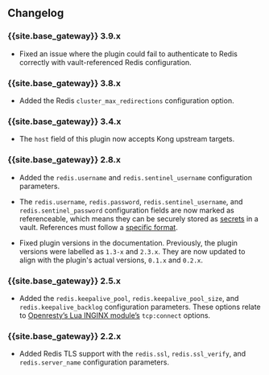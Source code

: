## Changelog

### {{site.base_gateway}} 3.9.x
* Fixed an issue where the plugin could fail to authenticate to Redis correctly with vault-referenced Redis configuration.

### {{site.base_gateway}} 3.8.x
* Added the Redis `cluster_max_redirections` configuration option.

### {{site.base_gateway}} 3.4.x
* The `host` field of this plugin now accepts Kong upstream targets.

### {{site.base_gateway}} 2.8.x

* Added the `redis.username` and `redis.sentinel_username` configuration parameters.

* The `redis.username`, `redis.password`, `redis.sentinel_username`, and `redis.sentinel_password`
configuration fields are now marked as referenceable, which means they can be securely stored as
[secrets](/gateway/latest/plan-and-deploy/security/secrets-management/getting-started)
in a vault. References must follow a [specific format](/gateway/latest/kong-enterprise/secrets-management/reference-format/).

* Fixed plugin versions in the documentation. Previously, the plugin versions
were labelled as `1.3-x` and `2.3.x`. They are now updated to align with the
plugin's actual versions, `0.1.x` and `0.2.x`.

### {{site.base_gateway}} 2.5.x

* Added the `redis.keepalive_pool`, `redis.keepalive_pool_size`, and `redis.keepalive_backlog` configuration parameters.
 These options relate to [Openresty’s Lua INGINX module’s](https://github.com/openresty/lua-nginx-module/#tcpsockconnect) `tcp:connect` options.

### {{site.base_gateway}} 2.2.x

* Added Redis TLS support with the `redis.ssl`, `redis.ssl_verify`, and `redis.server_name` configuration parameters.
